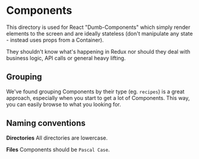 # Components

This directory is used for React "Dumb-Components" which simply render elements to the screen and are ideally stateless (don't manipulate any state - instead uses props from a Container).

They shouldn't know what's happening in Redux nor should they deal with business logic, API calls or general heavy lifting.

## Grouping

We've found grouping Components by their type (eg. `recipes`) is a great approach, especially when you start to get a lot of Components. This way, you can easily browse to what you looking for.

## Naming conventions

__Directories__
All directories are lowercase.

__Files__
Components should be `Pascal Case`.
